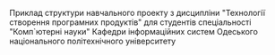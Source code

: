 Приклад структури навчального проекту 
з дисципліни "Технології створення програмних продуктів"
для студентів спеціальності "Комп`ютерні науки" 
Кафедри інформаційних систем 
Одеського національного політехнічного університету
